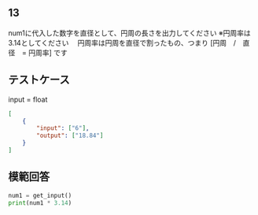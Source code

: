 ## 13

num1に代入した数字を直径として、円周の長さを出力してください
※円周率は3.14としてください
　円周率は円周を直径で割ったもの、つまり [円周　/　直径　= 円周率] です

## テストケース
input = float
```json
[
	{
		"input": ["6"],
		"output": ["18.84"]
	}
]
```

## 模範回答
```python
num1 = get_input()
print(num1 * 3.14)
```